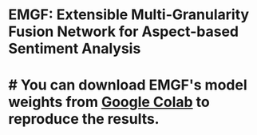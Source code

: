 # EMGF: Extensible Multi-Granularity Fusion Network for Aspect-based Sentiment Analysis

# # You can download EMGF's model weights from [Google Colab]() to reproduce the results.